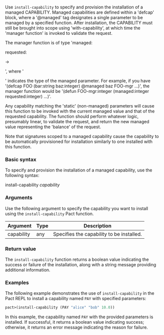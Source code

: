 Use `install-capability` to specify and provision the installation of a managed CAPABILITY. Managed capabilities are defined within a 'defcap' block, where a '@managed' tag designates a single parameter to be managed by a specified function. After installation, the CAPABILITY must still be brought into scope using 'with-capability', at which time the 'manager function' is invoked to validate the request.

The manager function is of type 'managed:<p> requested:<p> -> <p>', where '<p>' indicates the type of the managed parameter. For example, if you have '(defcap FOO (bar:string baz:integer) @managed baz FOO-mgr ...)', the manager function would be '(defun FOO-mgr:integer (managed:integer requested:integer) ...)'. 

Any capability matching the 'static' (non-managed) parameters will cause this function to be invoked with the current managed value and that of the requested capability. The function should perform whatever logic, presumably linear, to validate the request, and return the new managed value representing the 'balance' of the request.

Note that signatures scoped to a managed capability cause the capability to be automatically provisioned for installation similarly to one installed with this function.

### Basic syntax

To specify and provision the installation of a managed capability, use the following syntax:

install-capability *capability*

### Arguments

Use the following argument to specify the capability you want to install using the `install-capability` Pact function.

| Argument | Type | Description |
| --- | --- | --- |
| capability | any | Specifies the capability to be installed. |

### Return value

The `install-capability` function returns a boolean value indicating the success or failure of the installation, along with a string message providing additional information.

### Examples

The following example demonstrates the use of `install-capability` in the Pact REPL to install a capability named `PAY` with specified parameters:

```lisp
pact>(install-capability (PAY "alice" "bob" 10.0))
```

In this example, the capability named `PAY` with the provided parameters is installed. If successful, it returns a boolean value indicating success; otherwise, it returns an error message indicating the reason for failure.
